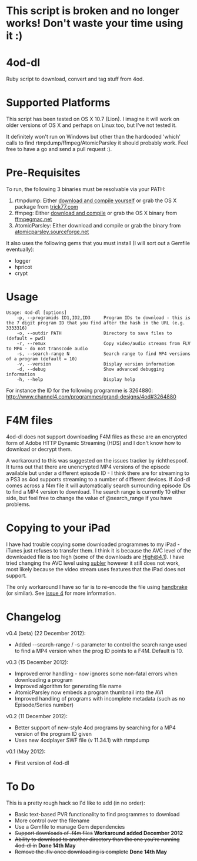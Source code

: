 This script is broken and no longer works! Don't waste your time using it :)
====================


4od-dl
======

Ruby script to download, convert and tag stuff from 4od.

Supported Platforms
===================

This script has been tested on OS X 10.7 (Lion). I imagine it will work on older versions of OS X and perhaps on Linux too, but I've not tested it. 

It definitely won't run on Windows but other than the hardcoded 'which' calls to find rtmpdump/ffmpeg/AtomicParsley it should probably work. Feel free to have a go and send a pull request :).  

Pre-Requisites
=========

To run, the following 3 binaries must be resolvable via your PATH:

1. rtmpdump: Either [download and compile yourself](http://rtmpdump.mplayerhq.hu/) or grab the OS X package from [trick77.com](http://trick77.com/2011/07/30/rtmpdump-2-4-binaries-for-os-x-10-7-lion)
2. ffmpeg: Either [download and compile](http://ffmpeg.org/) or grab the OS X binary from [ffmpegmac.net](http://ffmpegmac.net)
3. AtomicParsley: Either download and compile or grab the binary from [atomicparsley.sourceforge.net](http://atomicparsley.sourceforge.net/)

It also uses the following gems that you must install (I will sort out a Gemfile eventually):

* logger
* hpricot
* crypt

Usage
=====

	Usage: 4od-dl [options]
    	-p, --programids ID1,ID2,ID3     Program IDs to download - this is the 7 digit program ID that you find after the hash in the URL (e.g. 3333316)
    	-o, --outdir PATH                Directory to save files to (default = pwd)
	    -r, --remux                      Copy video/audio streams from FLV to MP4 - do not transcode audio
    	-s, --search-range N             Search range to find MP4 versions of a program (default = 10)
	    -v, --version                    Display version information
	    -d, --debug                      Show advanced debugging information
	    -h, --help                       Display help

For instance the ID for the following programme is 3264880: http://www.channel4.com/programmes/grand-designs/4od#3264880


F4M files
=========

4od-dl does not support downloading F4M files as these are an encrypted form of Adobe HTTP Dynamic Streaming (HDS) and I don't know how to download or decrypt them.

A workaround to this was suggested on the issues tracker by richthespoof. It turns out that there are unencrypted MP4 versions of the episode available but under a different episode ID - I think there are for streaming to a PS3 as 4od supports streaming to a number of different devices. If 4od-dl comes across a f4m file it will automatically search surrounding episode IDs to find a MP4 version to download. The search range is currently 10 either side, but feel free to change the value of @search_range if you have problems.

Copying to your iPad
============

I have had trouble copying some downloaded programmes to my iPad - iTunes just refuses to transfer them. I think it is because the AVC level of the downloaded file is too high (some of the downloads are High@4.1). I have tried changing the AVC level using [subler](http://code.google.com/p/subler/) however it still does not work, most likely because the video stream uses features that the iPad does not support.

The only workaround I have so far is to re-encode the file using [handbrake](http://handbrake.fr/) (or similar). See [issue 4](https://github.com/robwatkins/4od-dl/issues/4) for more information.

Changelog
=========

v0.4 (beta) (22 December 2012):

* Added --search-range / -s parameter to control the search range used to find a MP4 version when the prog ID points to a F4M. Default is 10.

v0.3 (15 December 2012):

* Improved error handling - now ignores some non-fatal errors when downloading a program
* Improved algorithm for generating file name
* AtomicParsley now embeds a program thumbnail into the AVI
* Improved handling of programs with incomplete metadata (such as no Episode/Series number)

v0.2 (11 December 2012): 

* Better support of new-style 4od programs by searching for a MP4 version of the program ID given
* Uses new 4odplayer SWF file (v 11.34.1) with rtmpdump

v0.1 (May 2012):

* First version of 4od-dl

To Do
======

This is a pretty rough hack so I'd like to add (in no order):

* Basic text-based PVR functionality to find programmes to download
* More control over the filename
* Use a Gemfile to manage Gem dependencies
* ~~Support downloads of .f4m files~~ **Workaround added December 2012**
* ~~Ability to download to another directory than the one you're running 4od-dl in~~ **Done 14th May**
* ~~Remove the .flv once downloading is complete~~ **Done 14th May**
